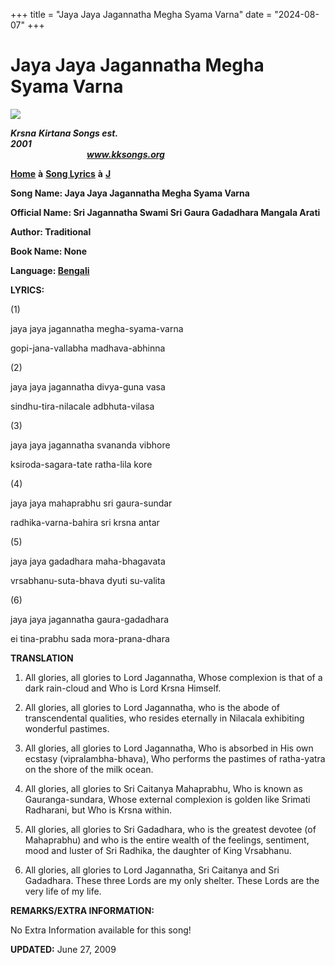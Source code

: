 +++
title = "Jaya Jaya Jagannatha Megha Syama Varna"
date = "2024-08-07"
+++

# Jaya Jaya Jagannatha Megha Syama Varna
**[![](http://kksongs.org/image_files/image002.jpg)](http://kksongs.org/)**

**_Krsna_** **_Kirtana Songs est. 2001_**                                                                                                                                                      **_www.kksongs.org_**

**[Home](http://kksongs.org/)** **à** **[Song Lyrics](http://kksongs.org/lyrics.html)** **à** **[J](http://kksongs.org/songs/song_j.html)**

**Song Name: Jaya Jaya Jagannatha Megha Syama Varna**

**Official Name: Sri Jagannatha Swami Sri Gaura Gadadhara Mangala Arati**

**Author: Traditional**

**Book Name: None**

**Language: [Bengali](http://kksongs.org/language/list/bengali.html)**

**LYRICS:**

(1)

jaya jaya jagannatha megha-syama-varna

gopi-jana-vallabha madhava-abhinna

(2)

jaya jaya jagannatha divya-guna vasa

sindhu-tira-nilacale adbhuta-vilasa

(3)

jaya jaya jagannatha svananda vibhore

ksiroda-sagara-tate ratha-lila kore

(4)

jaya jaya mahaprabhu sri gaura-sundar

radhika-varna-bahira sri krsna antar

(5)

jaya jaya gadadhara maha-bhagavata

vrsabhanu-suta-bhava dyuti su-valita

(6)

jaya jaya jagannatha gaura-gadadhara

ei tina-prabhu sada mora-prana-dhara

**TRANSLATION**

1) All glories, all glories to Lord Jagannatha, Whose complexion is that of a dark rain-cloud and Who is Lord Krsna Himself.

2) All glories, all glories to Lord Jagannatha, who is the abode of transcendental qualities, who resides eternally in Nilacala exhibiting wonderful pastimes.

3) All glories, all glories to Lord Jagannatha, Who is absorbed in His own ecstasy (vipralambha-bhava), Who performs the pastimes of ratha-yatra on the shore of the milk ocean.

4) All glories, all glories to Sri Caitanya Mahaprabhu, Who is known as Gauranga-sundara, Whose external complexion is golden like Srimati Radharani, but Who is Krsna within.

5) All glories, all glories to Sri Gadadhara, who is the greatest devotee (of Mahaprabhu) and who is the entire wealth of the feelings, sentiment, mood and luster of Sri Radhika, the daughter of King Vrsabhanu.

6) All glories, all glories to Lord Jagannatha, Sri Caitanya and Sri Gadadhara. These three Lords are my only shelter. These Lords are the very life of my life.

**REMARKS/EXTRA INFORMATION:**

No Extra Information available for this song!

**UPDATED:** June 27, 2009
